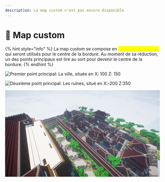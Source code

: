 ```yaml
---
description: La map custom n'est pas encore disponible
---
```


# 🏯 Map custom



{% hint style="info" %}
La map custom se compose en <mark style="color:yellow;">**3 points principaux**</mark> qui seront utilisés pour le centre de la bordure. Au moment de sa réduction, un des points principaux est tiré au sort pour devenir le centre de la bordure.
{% endhint %}

![Premier point principal: La ville, située en X: 100 Z: 150](<../../.gitbook/assets/2022-01-02\_00.13.09 (1).png>)

![Deuxième point principal: Les ruines, situé en X:-200 Z:350](../../.gitbook/assets/2022-01-02\_00.12.43.png)

![Troisième point principal: L'École d'exorciste de Tokyo, située en X: -150 Z: -350](<../../.gitbook/assets/image (34).png>)
